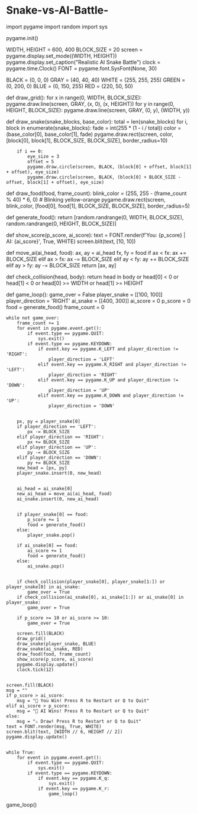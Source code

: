 # Snake-vs-AI-Battle-

import pygame
import random
import sys

pygame.init()


WIDTH, HEIGHT = 600, 400
BLOCK_SIZE = 20
screen = pygame.display.set_mode((WIDTH, HEIGHT))
pygame.display.set_caption("Realistic AI Snake Battle")
clock = pygame.time.Clock()
FONT = pygame.font.SysFont(None, 30)

BLACK = (0, 0, 0)
GRAY = (40, 40, 40)
WHITE = (255, 255, 255)
GREEN = (0, 200, 0)
BLUE = (0, 150, 255)
RED = (220, 50, 50)

 
def draw_grid():
    for x in range(0, WIDTH, BLOCK_SIZE):
        pygame.draw.line(screen, GRAY, (x, 0), (x, HEIGHT))
    for y in range(0, HEIGHT, BLOCK_SIZE):
        pygame.draw.line(screen, GRAY, (0, y), (WIDTH, y))
 
def draw_snake(snake_blocks, base_color):
    total = len(snake_blocks)
    for i, block in enumerate(snake_blocks):
        fade = int(255 * (1 - i / total))
        color = (base_color[0], base_color[1], fade)
        pygame.draw.rect(screen, color, [block[0], block[1], BLOCK_SIZE, BLOCK_SIZE], border_radius=10)

         
        if i == 0:
            eye_size = 3
            offset = 5
            pygame.draw.circle(screen, BLACK, (block[0] + offset, block[1] + offset), eye_size)
            pygame.draw.circle(screen, BLACK, (block[0] + BLOCK_SIZE - offset, block[1] + offset), eye_size)

 
def draw_food(food, frame_count):
    blink_color = (255, 255 - (frame_count % 40) * 6, 0)  # Blinking yellow-orange
    pygame.draw.rect(screen, blink_color, [food[0], food[1], BLOCK_SIZE, BLOCK_SIZE], border_radius=5)


def generate_food():
    return [random.randrange(0, WIDTH, BLOCK_SIZE), random.randrange(0, HEIGHT, BLOCK_SIZE)]


def show_score(p_score, ai_score):
    text = FONT.render(f'You: {p_score} | AI: {ai_score}', True, WHITE)
    screen.blit(text, [10, 10])


def move_ai(ai_head, food):
    ax, ay = ai_head
    fx, fy = food
    if ax < fx:
        ax += BLOCK_SIZE
    elif ax > fx:
        ax -= BLOCK_SIZE
    elif ay < fy:
        ay += BLOCK_SIZE
    elif ay > fy:
        ay -= BLOCK_SIZE
    return [ax, ay]

 
def check_collision(head, body):
    return head in body or head[0] < 0 or head[1] < 0 or head[0] >= WIDTH or head[1] >= HEIGHT

 
def game_loop():
    game_over = False
    player_snake = [[100, 100]]
    player_direction = 'RIGHT'
    ai_snake = [[400, 300]]
    ai_score = 0
    p_score = 0
    food = generate_food()
    frame_count = 0

    while not game_over:
        frame_count += 1
        for event in pygame.event.get():
            if event.type == pygame.QUIT:
                sys.exit()
            if event.type == pygame.KEYDOWN:
                if event.key == pygame.K_LEFT and player_direction != 'RIGHT':
                    player_direction = 'LEFT'
                elif event.key == pygame.K_RIGHT and player_direction != 'LEFT':
                    player_direction = 'RIGHT'
                elif event.key == pygame.K_UP and player_direction != 'DOWN':
                    player_direction = 'UP'
                elif event.key == pygame.K_DOWN and player_direction != 'UP':
                    player_direction = 'DOWN'

         
        px, py = player_snake[0]
        if player_direction == 'LEFT':
            px -= BLOCK_SIZE
        elif player_direction == 'RIGHT':
            px += BLOCK_SIZE
        elif player_direction == 'UP':
            py -= BLOCK_SIZE
        elif player_direction == 'DOWN':
            py += BLOCK_SIZE
        new_head = [px, py]
        player_snake.insert(0, new_head)

         
        ai_head = ai_snake[0]
        new_ai_head = move_ai(ai_head, food)
        ai_snake.insert(0, new_ai_head)

         
        if player_snake[0] == food:
            p_score += 1
            food = generate_food()
        else:
            player_snake.pop()

        if ai_snake[0] == food:
            ai_score += 1
            food = generate_food()
        else:
            ai_snake.pop()

         
        if check_collision(player_snake[0], player_snake[1:]) or player_snake[0] in ai_snake:
            game_over = True
        if check_collision(ai_snake[0], ai_snake[1:]) or ai_snake[0] in player_snake:
            game_over = True

        if p_score >= 10 or ai_score >= 10:
            game_over = True

        screen.fill(BLACK)
        draw_grid()
        draw_snake(player_snake, BLUE)
        draw_snake(ai_snake, RED)
        draw_food(food, frame_count)
        show_score(p_score, ai_score)
        pygame.display.update()
        clock.tick(12)

     
    screen.fill(BLACK)
    msg = ""
    if p_score > ai_score:
        msg = "🎉 You Win! Press R to Restart or Q to Quit"
    elif ai_score > p_score:
        msg = "🤖 AI Wins! Press R to Restart or Q to Quit"
    else:
        msg = "⚔️ Draw! Press R to Restart or Q to Quit"
    text = FONT.render(msg, True, WHITE)
    screen.blit(text, [WIDTH // 6, HEIGHT // 2])
    pygame.display.update()

     
    while True:
        for event in pygame.event.get():
            if event.type == pygame.QUIT:
                sys.exit()
            if event.type == pygame.KEYDOWN:
                if event.key == pygame.K_q:
                    sys.exit()
                if event.key == pygame.K_r:
                    game_loop()

 
game_loop()
